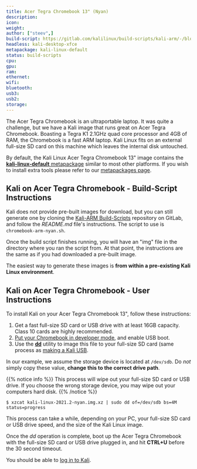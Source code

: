 ```yaml
---
title: Acer Tegra Chromebook 13" (Nyan)
description:
icon:
weight:
author: ["steev",]
build-script: https://gitlab.com/kalilinux/build-scripts/kali-arm/-/blob/master/chromebook-arm-nyan.sh
headless: kali-desktop-xfce
metapackage: kali-linux-default
status: build-scripts
cpu:
gpu:
ram:
ethernet:
wifi:
bluetooth:
usb3:
usb2:
storage:
---
```


The Acer Tegra Chromebook is an ultraportable laptop. It was quite a challenge, but we have a Kali image that runs great on Acer Tegra Chromebook. Boasting a Tegra K1 2.1GHz quad core processor and 4GB of RAM, the Chromebook is a fast ARM laptop. Kali Linux fits on an external full-size SD card on this machine which leaves the internal disk untouched.

By default, the Kali Linux Acer Tegra Chromebook 13" image contains the [**kali-linux-default** metapackage](https://www.kali.org/docs/general-use/metapackages/) similar to most other platforms. If you wish to install extra tools please refer to our [metapackages page](/docs/general-use/metapackages/).

## Kali on Acer Tegra Chromebook - Build-Script Instructions

Kali does not provide pre-built images for download, but you can still generate one by cloning the [Kali-ARM Build-Scripts](https://gitlab.com/kalilinux/build-scripts/kali-arm) repository on GitLab, and follow the _README.md_ file's instructions. The script to use is `chromebook-arm-nyan.sh`.

Once the build script finishes running, you will have an "img" file in the directory where you ran the script from. At that point, the instructions are the same as if you had downloaded a pre-built image.

The easiest way to generate these images is **from within a pre-existing Kali Linux environment**.

## Kali on Acer Tegra Chromebook - User Instructions

To install Kali on your Acer Tegra Chromebook 13", follow these instructions:

1. Get a fast full-size SD card or USB drive with at least 16GB capacity. Class 10 cards are highly recommended.
2. [Put your Chromebook in developer mode](http://www.chromium.org/chromium-os/developer-information-for-chrome-os-devices/acer-c720-chromebook), and enable USB boot.
3. Use the **[dd](https://packages.debian.org/testing/dd)** utility to image this file to your full-size SD card (same process as [making a Kali USB](/docs/usb/live-usb-install-with-windows/).

In our example, we assume the storage device is located at `/dev/sdb`. Do _not_ simply copy these value, **change this to the correct drive path**.

{{% notice info %}}
This process will wipe out your full-size SD card or USB drive. If you choose the wrong storage device, you may wipe out your computers hard disk.
{{% /notice %}}

```console
$ xzcat kali-linux-2021.2-nyan.img.xz | sudo dd of=/dev/sdb bs=4M status=progress
```

This process can take a while, depending on your PC, your full-size SD card or USB drive speed, and the size of the Kali Linux image.

Once the _dd_ operation is complete, boot up the Acer Tegra Chromebook with the full-size SD card or USB drive plugged in, and hit **CTRL+U** before the 30 second timeout.

You should be able to [log in to Kali](/docs/introduction/default-credentials/).
